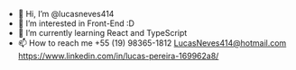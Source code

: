 - 👋 Hi, I’m @lucasneves414
- 👀 I’m interested in Front-End :D
- 🌱 I’m currently learning React and TypeScript
- 📫 How to reach me +55 (19) 98365-1812 LucasNeves414@hotmail.com https://www.linkedin.com/in/lucas-pereira-169962a8/


